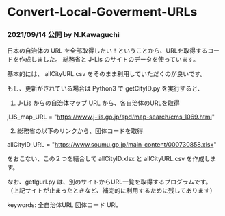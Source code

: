 # Convert-Local-Goverment-URLs
### 2021/09/14 公開 by N.Kawaguchi

日本の自治体の URL を全部取得したい！ということから、URLを取得するコードを作成しました。
総務省と J-Lis のサイトのデータを使っています。

基本的には、 allCityURL.csv をそのまま利用していただくのが良いです。

もし、更新がされている場合は Python3 で getCityID.py を実行すると、

1. J-Lis からの自治体マップ URL から、各自治体のURLを取得

jLIS_map_URL = "https://www.j-lis.go.jp/spd/map-search/cms_1069.html"


2. 総務省の以下のリンクから、団体コードを取得

allCityID_URL = "https://www.soumu.go.jp/main_content/000730858.xlsx"

をおこない、この２つを結合して allCityID.xlsx と allCityURL.csv を作成します。

なお、getlgurl.py は、別のサイトからURL一覧を取得するプログラムです。
（上記サイトが止まったときなど、補完的に利用するために残してあります）

keywords:
 全自治体URL
 団体コード URL
